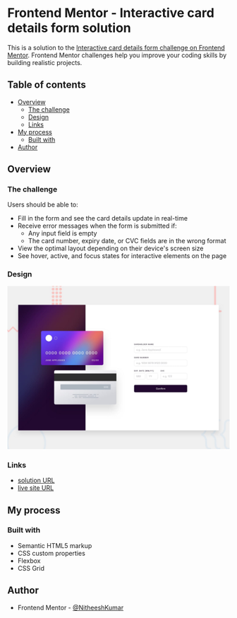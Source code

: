 # Frontend Mentor - Interactive card details form solution

This is a solution to the [Interactive card details form challenge on Frontend Mentor](https://www.frontendmentor.io/challenges/interactive-card-details-form-XpS8cKZDWw). Frontend Mentor challenges help you improve your coding skills by building realistic projects.

## Table of contents

- [Overview](#overview)
  - [The challenge](#the-challenge)
  - [Design](#Design)
  - [Links](#links)
- [My process](#my-process)
  - [Built with](#built-with)
- [Author](#author)

## Overview

### The challenge

Users should be able to:

- Fill in the form and see the card details update in real-time
- Receive error messages when the form is submitted if:
  - Any input field is empty
  - The card number, expiry date, or CVC fields are in the wrong format
- View the optimal layout depending on their device's screen size
- See hover, active, and focus states for interactive elements on the page

### Design

![](./design/desktop-preview.jpg)

### Links

- [solution URL](https://github.com/NitheeshKumar-C/interactive-card-details-form)
- [live site URL](https://nitheeshkumar-c.github.io/interactive-card-details-form/)

## My process

### Built with

- Semantic HTML5 markup
- CSS custom properties
- Flexbox
- CSS Grid

## Author

- Frontend Mentor - [@NitheeshKumar](https://www.frontendmentor.io/profile/NitheeshKumar-C)
